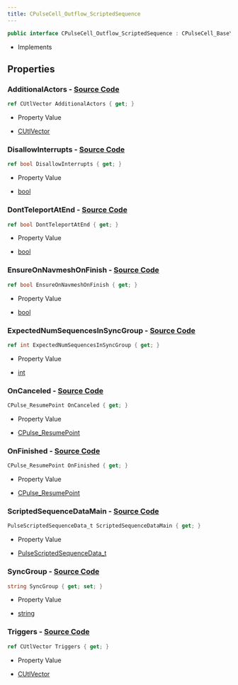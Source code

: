```yaml
---
title: CPulseCell_Outflow_ScriptedSequence
---
```


```csharp
public interface CPulseCell_Outflow_ScriptedSequence : CPulseCell_BaseYieldingInflow, CPulseCell_BaseFlow, CPulseCell_Base, ISchemaClass<CPulseCell_Base>, ISchemaClass<CPulseCell_BaseFlow>, ISchemaClass<CPulseCell_BaseYieldingInflow>, ISchemaClass<CPulseCell_Outflow_ScriptedSequence>, ISchemaField, ISchemaClass, INativeHandle
```

- Implements

## Properties

### **AdditionalActors** - [Source Code](https://github.com/swiftly-solution/swiftlys2/blob/main/managed/src/SwiftlyS2.Generated/Schemas/Interfaces/CPulseCell_Outflow_ScriptedSequence.cs#L29)

```csharp
ref CUtlVector AdditionalActors { get; }
```

- Property Value

- [CUtlVector](/docs/api/)

### **DisallowInterrupts** - [Source Code](https://github.com/swiftly-solution/swiftlys2/blob/main/managed/src/SwiftlyS2.Generated/Schemas/Interfaces/CPulseCell_Outflow_ScriptedSequence.cs#L24)

```csharp
ref bool DisallowInterrupts { get; }
```

- Property Value

- [bool](https://learn.microsoft.com/dotnet/api/system.boolean)

### **DontTeleportAtEnd** - [Source Code](https://github.com/swiftly-solution/swiftlys2/blob/main/managed/src/SwiftlyS2.Generated/Schemas/Interfaces/CPulseCell_Outflow_ScriptedSequence.cs#L22)

```csharp
ref bool DontTeleportAtEnd { get; }
```

- Property Value

- [bool](https://learn.microsoft.com/dotnet/api/system.boolean)

### **EnsureOnNavmeshOnFinish** - [Source Code](https://github.com/swiftly-solution/swiftlys2/blob/main/managed/src/SwiftlyS2.Generated/Schemas/Interfaces/CPulseCell_Outflow_ScriptedSequence.cs#L20)

```csharp
ref bool EnsureOnNavmeshOnFinish { get; }
```

- Property Value

- [bool](https://learn.microsoft.com/dotnet/api/system.boolean)

### **ExpectedNumSequencesInSyncGroup** - [Source Code](https://github.com/swiftly-solution/swiftlys2/blob/main/managed/src/SwiftlyS2.Generated/Schemas/Interfaces/CPulseCell_Outflow_ScriptedSequence.cs#L18)

```csharp
ref int ExpectedNumSequencesInSyncGroup { get; }
```

- Property Value

- [int](https://learn.microsoft.com/dotnet/api/system.int32)

### **OnCanceled** - [Source Code](https://github.com/swiftly-solution/swiftlys2/blob/main/managed/src/SwiftlyS2.Generated/Schemas/Interfaces/CPulseCell_Outflow_ScriptedSequence.cs#L33)

```csharp
CPulse_ResumePoint OnCanceled { get; }
```

- Property Value

- [CPulse_ResumePoint](/docs/api/shared/schemadefinitions/cpulse_resumepoint)

### **OnFinished** - [Source Code](https://github.com/swiftly-solution/swiftlys2/blob/main/managed/src/SwiftlyS2.Generated/Schemas/Interfaces/CPulseCell_Outflow_ScriptedSequence.cs#L31)

```csharp
CPulse_ResumePoint OnFinished { get; }
```

- Property Value

- [CPulse_ResumePoint](/docs/api/shared/schemadefinitions/cpulse_resumepoint)

### **ScriptedSequenceDataMain** - [Source Code](https://github.com/swiftly-solution/swiftlys2/blob/main/managed/src/SwiftlyS2.Generated/Schemas/Interfaces/CPulseCell_Outflow_ScriptedSequence.cs#L26)

```csharp
PulseScriptedSequenceData_t ScriptedSequenceDataMain { get; }
```

- Property Value

- [PulseScriptedSequenceData_t](/docs/api/shared/schemadefinitions/pulsescriptedsequencedata_t)

### **SyncGroup** - [Source Code](https://github.com/swiftly-solution/swiftlys2/blob/main/managed/src/SwiftlyS2.Generated/Schemas/Interfaces/CPulseCell_Outflow_ScriptedSequence.cs#L16)

```csharp
string SyncGroup { get; set; }
```

- Property Value

- [string](https://learn.microsoft.com/dotnet/api/system.string)

### **Triggers** - [Source Code](https://github.com/swiftly-solution/swiftlys2/blob/main/managed/src/SwiftlyS2.Generated/Schemas/Interfaces/CPulseCell_Outflow_ScriptedSequence.cs#L36)

```csharp
ref CUtlVector Triggers { get; }
```

- Property Value

- [CUtlVector](/docs/api/)

